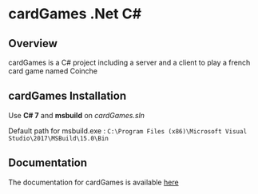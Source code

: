 cardGames .Net C#
===================================================

Overview
--------

cardGames is a C# project including a server and a client to play
a french card game named Coinche

 cardGames Installation
------------------------------

Use **C# 7** and **msbuild** on *cardGames.sln*

Default path for msbuild.exe : `C:\Program Files (x86)\Microsoft Visual Studio\2017\MSBuild\15.0\Bin`

Documentation
-------------

The documentation for cardGames is available [here](https://github.com/andreamouraud/DOT_cardGames/tree/master/Documentation)
